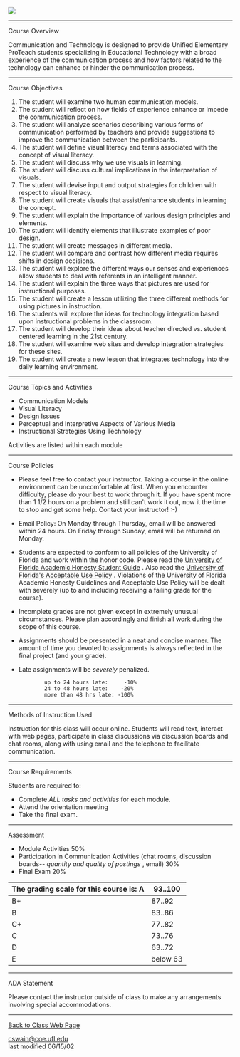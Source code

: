 ![](syllabusw.jpg)

* * *

Course Overview

Communication and Technology is designed to provide Unified Elementary
ProTeach students specializing in Educational Technology with a broad
experience of the communication process and how factors related to the
technology can enhance or hinder the communication process.

* * *

Course Objectives

  1. The student will examine two human communication models.
  2. The student will reflect on how fields of experience enhance or impede the communication process.
  3. The student will analyze scenarios describing various forms of communication performed by teachers and provide suggestions to improve the communication between the participants.
  4. The student will define visual literacy and terms associated with the concept of visual literacy.
  5. The student will discuss why we use visuals in learning.
  6. The student will discuss cultural implications in the interpretation of visuals.
  7. The student will devise input and output strategies for children with respect to visual literacy.
  8. The student will create visuals that assist/enhance students in learning the concept.
  9. The student will explain the importance of various design principles and elements.
  10. The student will identify elements that illustrate examples of poor design.
  11. The student will create messages in different media.
  12. The student will compare and contrast how different media requires shifts in design decisions.
  13. The student will explore the different ways our senses and experiences allow students to deal with referents in an intelligent manner.
  14. The student will explain the three ways that pictures are used for instructional purposes.
  15. The student will create a lesson utilizing the three different methods for using pictures in instruction.
  16. The students will explore the ideas for technology integration based upon instructional problems in the classroom.
  17. The student will develop their ideas about teacher directed vs. student centered learning in the 21st century.
  18. The student will examine web sites and develop integration strategies for these sites.
  19. The student will create a new lesson that integrates technology into the daily learning environment.

* * *

Course Topics and Activities

  * Communication Models
  * Visual Literacy
  * Design Issues
  * Perceptual and Interpretive Aspects of Various Media
  * Instructional Strategies Using Technology

Activities are listed within each module

* * *

Course Policies

  * Please feel free to contact your instructor. Taking a course in the online environment can be uncomfortable at first. When you encounter difficulty, please do your best to work through it. If you have spent more than 1 1/2 hours on a problem and still can't work it out, now it the time to stop and get some help. Contact your instructor! :-)
  * Email Policy: On Monday through Thursday, email will be answered within 24 hours. On Friday through Sunday, email will be returned on Monday.
  * Students are expected to conform to all policies of the University of Florida and work within the honor code. Please read the [ University of Florida Academic Honesty Student Guide](http://www.medinfo.ufl.edu/year4/anes/honestyGuidelines.html) . Also read the [University of Florida's Acceptable Use Policy](http://www.cio.ufl.edu/aupolicy.htm) .  Violations of the University of Florida Academic Honesty Guidelines and Acceptable Use Policy will be dealt with severely (up to and including receiving a failing grade for the course).
  * Incomplete grades are not given except in extremely unusual circumstances. Please plan accordingly and finish all work during the scope of this course.
  * Assignments should be presented in a neat and concise manner. The amount of time you devoted to assignments is always reflected in the final project (and your grade).
  * Late assignments will be _severely_ penalized.
  
                up to 24 hours late:     -10%   
                24 to 48 hours late:    -20%   
                more than 48 hrs late: -100% 

* * *

Methods of Instruction Used

Instruction for this class will occur online. Students will read text,
interact with web pages, participate in class discussions via discussion
boards and chat rooms, along with using email and the telephone to facilitate
communication.

* * *

Course Requirements

Students are required to:

  * Complete _ALL tasks and activities_ for each module.
  * Attend the orientation meeting
  * Take the final exam.

* * *

Assessment

  * Module Activities 50%
  * Participation in Communication Activities (chat rooms, discussion boards-- _quantity and quality of postings_ , email) 30%
  * Final Exam 20%

The grading scale for this course is: A | 93..100  
---|---  
B+ | 87..92  
B | 83..86  
C+ | 77..82  
C | 73..76  
D | 63..72  
E | below 63  
  
* * *

ADA Statement

Please contact the instructor outside of class to make any arrangements
involving special accommodations.

* * *

[Back to Class Web Page](index.html)

cswain@coe.ufl.edu  
last modified 06/15/02

